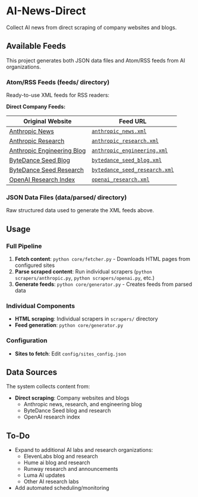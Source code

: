 # AI-News-Direct
Collect AI news from direct scraping of company websites and blogs.

## Available Feeds

This project generates both JSON data files and Atom/RSS feeds from AI organizations.

### Atom/RSS Feeds (feeds/ directory)
Ready-to-use XML feeds for RSS readers:

**Direct Company Feeds:**

| Original Website | Feed URL |
|------------------|----------|
| [Anthropic News](https://www.anthropic.com/news) | [`anthropic_news.xml`](https://raw.githubusercontent.com/mibuhand/AI-News-Direct/main/feeds/anthropic_news.xml) |
| [Anthropic Research](https://www.anthropic.com/research) | [`anthropic_research.xml`](https://raw.githubusercontent.com/mibuhand/AI-News-Direct/main/feeds/anthropic_research.xml) |
| [Anthropic Engineering Blog](https://www.anthropic.com/engineering) | [`anthropic_engineering.xml`](https://raw.githubusercontent.com/mibuhand/AI-News-Direct/main/feeds/anthropic_engineering.xml) |
| [ByteDance Seed Blog](https://seed.bytedance.com/blog) | [`bytedance_seed_blog.xml`](https://raw.githubusercontent.com/mibuhand/AI-News-Direct/main/feeds/bytedance_seed_blog.xml) |
| [ByteDance Seed Research](https://seed.bytedance.com/research) | [`bytedance_seed_research.xml`](https://raw.githubusercontent.com/mibuhand/AI-News-Direct/main/feeds/bytedance_seed_research.xml) |
| [OpenAI Research Index](https://openai.com/research) | [`openai_research.xml`](https://raw.githubusercontent.com/mibuhand/AI-News-Direct/main/feeds/openai_research.xml) |

### JSON Data Files (data/parsed/ directory)
Raw structured data used to generate the XML feeds above.

## Usage

### Full Pipeline
1. **Fetch content**: `python core/fetcher.py` - Downloads HTML pages from configured sites
2. **Parse scraped content**: Run individual scrapers (`python scrapers/anthropic.py`, `python scrapers/openai.py`, etc.)
3. **Generate feeds**: `python core/generator.py` - Creates feeds from parsed data

### Individual Components
- **HTML scraping**: Individual scrapers in `scrapers/` directory
- **Feed generation**: `python core/generator.py`

### Configuration
- **Sites to fetch**: Edit `config/sites_config.json`


## Data Sources

The system collects content from:
- **Direct scraping**: Company websites and blogs
  - Anthropic news, research, and engineering blog
  - ByteDance Seed blog and research
  - OpenAI research index

## To-Do
- Expand to additional AI labs and research organizations:
  - ElevenLabs blog and research
  - Hume ai blog and research
  - Runway research and announcements
  - Luma AI updates
  - Other AI research labs
- Add automated scheduling/monitoring